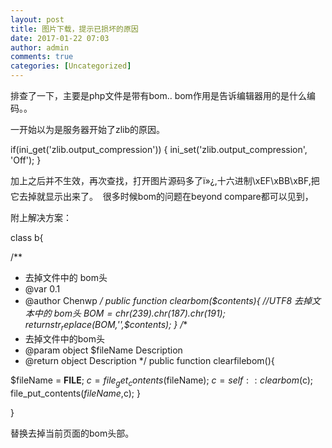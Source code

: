```yaml
---
layout: post
title: 图片下载，提示已损坏的原因
date: 2017-01-22 07:03
author: admin
comments: true
categories: [Uncategorized]
---
```

排查了一下，主要是php文件是带有bom.. bom作用是告诉编辑器用的是什么编码。。

一开始以为是服务器开始了zlib的原因。

if(ini_get('zlib.output_compression'))
{
ini_set('zlib.output_compression', 'Off');
}

加上之后并不生效，再次查找，打开图片源码多了ï»¿,十六进制\xEF\xBB\xBF,把它去掉就显示出来了。  很多时候bom的问题在beyond compare都可以见到，

附上解决方案：

class b{

/**
* 去掉文件中的 bom头
* @var 0.1
* @author Chenwp
*/
public function clearbom($contents){
//UTF8 去掉文本中的 bom头
$BOM = chr(239).chr(187).chr(191);
return str_replace($BOM,'',$contents);
}
/**
* 去掉文件中的bom头
* @param object $fileName Description
* @return object Description
*/
public function clearfilebom(){

$fileName = __FILE__;
$c = file_get_contents($fileName);
$c = self::clearbom($c);
file_put_contents($fileName,$c);
}

}

替换去掉当前页面的bom头部。
